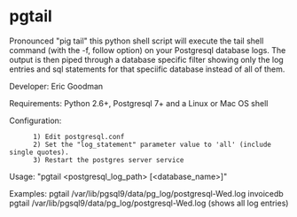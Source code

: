 pgtail
======

Pronounced "pig tail" this python shell script will execute the tail shell command (with the -f, follow option) on your Postgresql database logs. The output is then piped through a database specific filter showing only the log entries and sql statements for that speciific database instead of all of them.

Developer: Eric Goodman

Requirements: Python 2.6+, Postgresql 7+ and a Linux or Mac OS shell

Configuration:

          1) Edit postgresql.conf
          2) Set the "log_statement" parameter value to 'all' (include single quotes).
          3) Restart the postgres server service

Usage:    "pgtail <postgresql_log_path> [<database_name>]"

Examples:
          pgtail /var/lib/pgsql9/data/pg_log/postgresql-Wed.log invoicedb
          pgtail /var/lib/pgsql9/data/pg_log/postgresql-Wed.log (shows all log entries)

